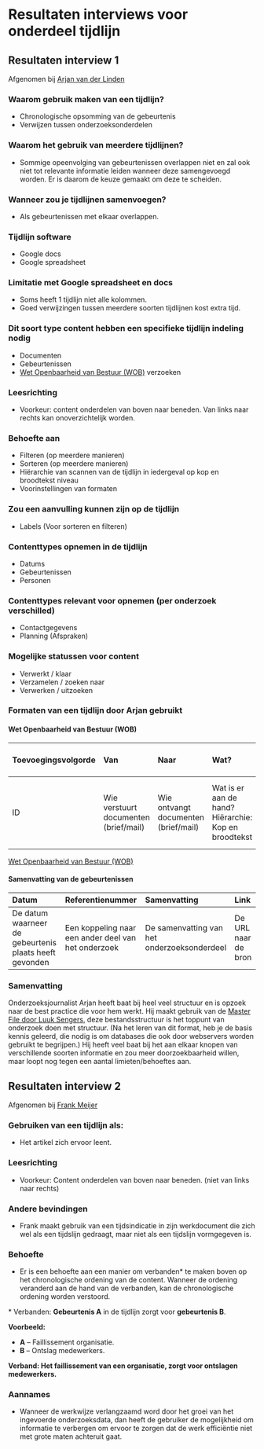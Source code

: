 # Resultaten interviews voor onderdeel tijdlijn

## Resultaten interview 1

Afgenomen bij [Arjan van der Linden](https://www.ftm.nl/auteur/arjan-van-der-linden)

### Waarom gebruik maken van een tijdlijn?
* Chronologische opsomming van de gebeurtenis
* Verwijzen tussen onderzoeksonderdelen


### Waarom het gebruik van meerdere tijdlijnen?
* Sommige opeenvolging van gebeurtenissen overlappen niet en zal ook niet tot relevante informatie leiden wanneer deze samengevoegd worden. Er is daarom de keuze gemaakt om deze te scheiden.

### Wanneer zou je tijdlijnen samenvoegen?
* Als gebeurtenissen met elkaar overlappen.

### Tijdlijn software
* Google docs
* Google spreadsheet

### Limitatie met Google spreadsheet en docs
* Soms heeft 1 tijdlijn niet alle kolommen.
* Goed verwijzingen tussen meerdere soorten tijdlijnen kost extra tijd.


### Dit soort type content hebben een specifieke tijdlijn indeling nodig 
* Documenten
* Gebeurtenissen
* [Wet Openbaarheid van Bestuur (WOB)](https://www.rijksoverheid.nl/onderwerpen/wet-openbaarheid-van-bestuur-wob/openbaarheid-van-overheidsinformatie) verzoeken


### Leesrichting
* Voorkeur: content onderdelen van boven naar beneden. Van links naar rechts kan onoverzichtelijk worden.


### Behoefte aan
* Filteren (op meerdere manieren)
* Sorteren (op meerdere manieren)
* Hiërarchie van scannen van de tijdlijn in iedergeval op kop en broodtekst niveau
* Voorinstellingen van formaten

### Zou een aanvulling kunnen zijn op de tijdlijn
* Labels (Voor sorteren en filteren)

### Contenttypes opnemen in de tijdlijn
* Datums
* Gebeurtenissen
* Personen

### Contenttypes relevant voor opnemen (per onderzoek verschilled)
* Contactgegevens
* Planning (Afspraken)

### Mogelijke statussen voor content
* Verwerkt / klaar
* Verzamelen / zoeken naar
* Verwerken / uitzoeken

### Formaten van een tijdlijn door Arjan gebruikt

#### Wet Openbaarheid van Bestuur (WOB)
| Toevoegingsvolgorde | Van | Naar | Wat? | Functie in het onderzoek | Pagina | Datum |
| :--- | :--- | :--- | :--- | :--- | :--- | :--- |
| ID | Wie verstuurt documenten (brief/mail) | Wie ontvangt documenten (brief/mail) | Wat is er aan de hand? Hiërarchie: Kop en broodtekst | Op welke manier is deze informatie relevant voor het onderzoek? | Pagina nummer in het WOB verzoek | Verzenddatum |

[Wet Openbaarheid van Bestuur (WOB)](https://www.rijksoverheid.nl/onderwerpen/wet-openbaarheid-van-bestuur-wob/openbaarheid-van-overheidsinformatie)


#### Samenvatting van de gebeurtenissen

| Datum | Referentienummer | Samenvatting | Link |
| :--- | :--- | :--- | :--- | 
| De datum waarneer de gebeurtenis plaats heeft gevonden | Een koppeling naar een ander deel van het onderzoek | De samenvatting van het onderzoeksonderdeel | De URL naar de bron |


### Samenvatting
Onderzoeksjournalist Arjan heeft baat bij heel veel structuur en is opzoek naar de best practice die voor hem werkt. Hij maakt gebruik van de [Master File door Luuk Sengers](https://jorik.gitbook.io/project-blauwdruk/research_methods/masterfile), deze bestandsstructuur is het toppunt van onderzoek doen met structuur. (Na het leren van dit format, heb je de basis kennis geleerd, die nodig is om databases die ook door webservers worden gebruikt te begrijpen.) Hij heeft veel baat bij het aan elkaar knopen van verschillende soorten informatie en zou meer doorzoekbaarheid willen, maar loopt nog tegen een aantal limieten/behoeftes aan.




## Resultaten interview 2

Afgenomen bij [Frank Meijer](https://www.ftm.nl/auteur/frank-meijer)



### Gebruiken van een tijdlijn als:
* Het artikel zich ervoor leent.

### Leesrichting
* Voorkeur: Content onderdelen van boven naar beneden. (niet van links naar rechts)


### Andere bevindingen
* Frank maakt gebruik van een tijdsindicatie in zijn werkdocument die zich wel als een tijdslijn gedraagt, maar niet als een tijdslijn vormgegeven is.


### Behoefte
* Er is een behoefte aan een manier om verbanden* te maken boven op het chronologische ordening van de content. Wanneer de ordening veranderd aan de hand van de verbanden, kan de chronologische ordening worden verstoord.

\* Verbanden: __Gebeurtenis A__ in de tijdlijn zorgt voor __gebeurtenis B__.

__Voorbeeld:__
* __A__ – Faillissement organisatie.
* __B__ – Ontslag medewerkers.

__Verband: Het faillissement van een organisatie, zorgt voor ontslagen medewerkers.__


### Aannames
* Wanneer de werkwijze verlangzaamd word door het groei van het ingevoerde onderzoeksdata, dan heeft de gebruiker de mogelijkheid om informatie te verbergen om ervoor te zorgen dat de werk efficiëntie niet met grote maten achteruit gaat.






